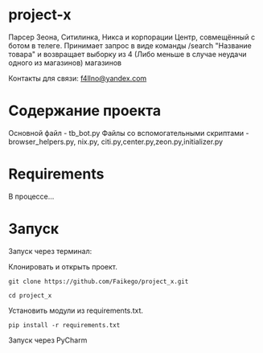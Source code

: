# project-x
Парсер Зеона, Ситилинка, Никса и корпорации Центр, совмещённый с ботом в телеге. 
Принимает запрос в виде команды /search "Название товара" и возвращает выборку из 4 (Либо меньше в случае неудачи одного из магазинов) магазинов

Контакты для связи: f4llno@yandex.com

# Содержание проекта

Основной файл - tb_bot.py
Файлы со вспомогательными скриптами - browser_helpers.py, nix.py, citi.py,center.py,zeon.py,initializer.py

# Requirements

В процессе...

# Запуск

Запуск через терминал:

Клонировать и открыть проект.

```
git clone https://github.com/Faikego/project_x.git

cd project_x
```
Установить модули из requirements.txt.
```
pip install -r requirements.txt 
```
Запуск через PyCharm
